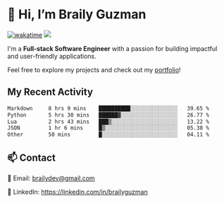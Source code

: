 # 👋 Hi, I’m Braily Guzman
[![wakatime](https://wakatime.com/badge/user/78b9a827-5162-4c58-9330-4ea970cf6de4.svg)](https://wakatime.com/@78b9a827-5162-4c58-9330-4ea970cf6de4)
![](https://komarev.com/ghpvc/?username=brailyguzman)

I'm a **Full-stack Software Engineer** with a passion for building impactful and user-friendly applications.

Feel free to explore my projects and check out my [portfolio](https://braily.dev)!


## My Recent Activity
<!--START_SECTION:waka-->

```txt
Markdown     8 hrs 9 mins    ██████████░░░░░░░░░░░░░░░   39.65 %
Python       5 hrs 30 mins   ██████▓░░░░░░░░░░░░░░░░░░   26.77 %
Lua          2 hrs 43 mins   ███▒░░░░░░░░░░░░░░░░░░░░░   13.22 %
JSON         1 hr 6 mins     █▒░░░░░░░░░░░░░░░░░░░░░░░   05.38 %
Other        50 mins         █░░░░░░░░░░░░░░░░░░░░░░░░   04.11 %
```

<!--END_SECTION:waka-->

## 📫 Contact
📧 Email: brailydev@gmail.com

🔗 LinkedIn: https://linkedin.com/in/brailyguzman
